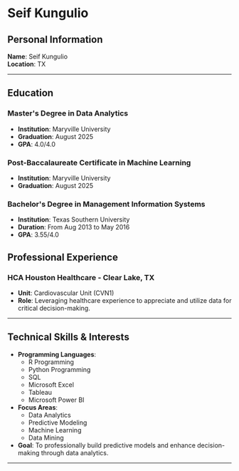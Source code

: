# Seif Kungulio

## Personal Information
**Name**: Seif Kungulio  
**Location**: TX

---

## Education
### Master's Degree in Data Analytics
- **Institution**: Maryville University  
- **Graduation**: August 2025
- **GPA**: 4.0/4.0
 
### Post-Baccalaureate Certificate in Machine Learning
- **Institution**: Maryville University  
- **Graduation**: August 2025
 
### Bachelor's Degree in Management Information Systems
- **Institution**: Texas Southern University
- **Duration**: From Aug 2013 to May 2016
- **GPA**: 3.55/4.0

## Professional Experience
### HCA Houston Healthcare - Clear Lake, TX
- **Unit**: Cardiovascular Unit (CVN1)  
- **Role**: Leveraging healthcare experience to appreciate and utilize data for critical decision-making.

---

## Technical Skills & Interests
- **Programming Languages**:
  - R Programming
  - Python Programming
  - SQL
  - Microsoft Excel
  - Tableau
  - Microsoft Power BI
- **Focus Areas**:  
  - Data Analytics
  - Predictive Modeling
  - Machine Learning
  - Data Mining
- **Goal**: To professionally build predictive models and enhance decision-making through data analytics.

---

<!---
shkungulio/shkungulio is a ✨ special ✨ repository because its `README.md` (this file) appears on your GitHub profile.
You can click the Preview link to take a look at your changes.
--->
